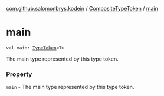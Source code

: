 [com.github.salomonbrys.kodein](../index.md) / [CompositeTypeToken](index.md) / [main](.)

# main

`val main: `[`TypeToken`](../-type-token/index.md)`<T>`

The main type represented by this type token.

### Property

`main` - The main type represented by this type token.
